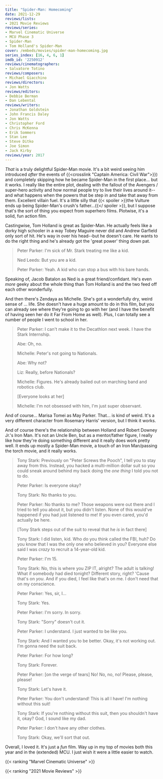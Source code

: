 ```yaml
---
title: "Spider-Man: Homecoming"
date: 2021-12-29
reviews/lists:
- 2021 Movie Reviews
reviews/series:
- Marvel Cinematic Universe
- MCU Phase 3
- Spider-Man 
- Tom Holland's Spider-Man
cover: /embeds/movies/spider-man-homecoming.jpg
series_index: [16, 4, 6, 1]
imdb_id: '2250912'
reviews/cinematographers:
- Salvatore Totino
reviews/composers:
- Michael Giacchino
reviews/directors:
- Jon Watts
reviews/editors:
- Debbie Berman
- Dan Lebental
reviews/writers:
- Jonathan Goldstein
- John Francis Daley
- Jon Watts
- Christopher Ford
- Chris McKenna
- Erik Sommers
- Stan Lee
- Steve Ditko
- Joe Simon
- Jack Kirby
reviews/year: 2017
---
```

*That* is a truly delightful Spider-Man movie. It's a bit weird seeing him introduced *after* the events of {{<crosslink "Captain America: Civil War">}}) and completely skipping how he became Spider-Man in the first place... but it works. I really like the entire plot, dealing with the fallout of the Avengers / super-hero activity and how normal people try to live their lives around it--and what happens when the powers that be step in and take that away from them. Excellent villain fuel. It's a little silly that {{< spoiler >}}the Vulture ends up being Spider-Man's crush's father...{{</ spoiler >}}, but I suppose that's the sort of thing you expect from superhero films. Plotwise, it's a solid, fun action film. 

Castingwise, Tom Holland is great as Spider-Man. He actually feels like a dorky high schooler in a way Tobey Maguire never did and Andrew Garfield only sort of hit. He's way in over his head--but he doesn't care. He wants to do the right thing and he's already got the 'great power' thing down pat. 

> Peter Parker: I'm sick of Mr. Stark treating me like a kid.
> 
> Ned Leeds: But you are a kid.
> 
> Peter Parker: Yeah. A kid who can stop a bus with his bare hands.

Speaking of, Jacob Batalon as Ned is a great friend/confidant. He's even *more* geeky about the whole thing than Tom Holland is and the two feed off each other wonderfully. 

And then there's Zendaya as Michelle. She's got a wonderfully dry, weird sense of ... life. She doesn't have a huge amount to do in this film, but you can already see where they're going to go with her (and I have the benefit of having seen her do it Far From Home as well). Plus, I can totally see a number of people I went to school in her. 

> Peter Parker: I can't make it to the Decathlon next week. I have the Stark Internship.
> 
> Abe: Oh, no.
> 
> Michelle: Peter's not going to Nationals.
> 
> Abe: Why not?
> 
> Liz: Really, before Nationals?
> 
> Michelle: Figures. He's already bailed out on marching band and robotics club.
> 
> [Everyone looks at her]
> 
> Michelle: I'm not obsessed with him, I'm just super observant.

And of course... Marisa Tomei as May Parker. That... is kind of weird. It's a very different character from Rosemary Harris' version, but I think it works. 

And of course there's the relationship between Holland and Robert Downey Jr.'s Iron Man. It's not an Uncle Ben, but as a mentor/father figure, I really like how they're doing something different and it really does work pretty well. It ends up mostly a Spider-Man movie, a touch of an Iron Man/passing the torch movie, and it really works. 

> Tony Stark: Previously on "Peter Screws the Pooch", I tell you to stay away from this. Instead, you hacked a multi-million dollar suit so you could sneak around behind my back doing the *one thing* I told you not to do.
> 
> Peter Parker: Is everyone okay?
> 
> Tony Stark: No thanks to you.
> 
> Peter Parker: No thanks to me? Those weapons were out there and I tried to tell you about it, but you didn't listen. None of this would've happened if you had just listened to me! If you even cared, you'd actually be here.
> 
> [Tony Stark steps out of the suit to reveal that he *is* in fact there]
> 
> Tony Stark: I did listen, kid. Who do you think called the FBI, huh? Do you know that I was the only one who believed in you? Everyone else said I was *crazy* to recruit a 14-year-old kid.
> 
> Peter Parker: I'm 15.
> 
> Tony Stark: No, this is where you ZIP IT, alright? The adult is talking! What if somebody had died tonight? Different story, right? 'Cause that's on *you*. And if you died, I feel like that's on me. I don't need that on my conscience.
> 
> Peter Parker: Yes, sir, I...
> 
> Tony Stark: Yes.
> 
> Peter Parker: I'm sorry. In sorry.
> 
> Tony Stark: "Sorry" doesn't cut it.
> 
> Peter Parker: I understand. I just wanted to be like you.
> 
> Tony Stark: And I wanted you to be better. Okay, it's not working out. I'm gonna need the suit back.
> 
> Peter Parker: For how long?
> 
> Tony Stark: Forever.
> 
> Peter Parker: [on the verge of tears] No! No, no, no! Please, please, please!
> 
> Tony Stark: Let's have it.
> 
> Peter Parker: You don't understand! This is all I have! I'm nothing without this suit!
> 
> Tony Stark: If you're nothing without this suit, then you shouldn't have it, okay? God, I sound like my dad.
> 
> Peter Parker: I don't have any other clothes.
> 
> Tony Stark: Okay, we'll sort that out.

Overall, I loved it. It's just a *fun* film. Way up in my top of movies both this year and in the (extended) MCU. I just wish it were a little easier to watch. 

{{< ranking "Marvel Cinematic Universe" >}}

{{< ranking "2021 Movie Reviews" >}}